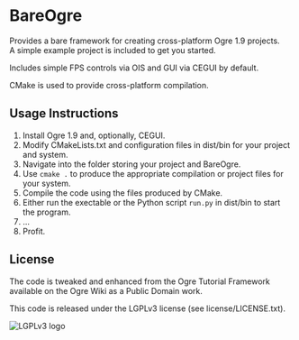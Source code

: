 BareOgre
==========

Provides a bare framework for creating cross-platform Ogre 1.9 projects.  
A simple example project is included to get you started.

Includes simple FPS controls via OIS and GUI via CEGUI by default.  

CMake is used to provide cross-platform compilation.  

Usage Instructions
-------------------
1. Install Ogre 1.9 and, optionally, CEGUI.
2. Modify CMakeLists.txt and configuration files in dist/bin for your
project and system.
3. Navigate into the folder storing your project and BareOgre.
4. Use `cmake .` to produce the appropriate compilation or project files for
your system.
5. Compile the code using the files produced by CMake.
6. Either run the exectable or the Python script `run.py` in dist/bin
to start the program.
7. ...
8. Profit.

License
------------------
The code is tweaked and enhanced from the Ogre Tutorial Framework available
on the Ogre Wiki as a Public Domain work.

This code is released under the LGPLv3 license (see license/LICENSE.txt).

![LGPLv3 logo](https://raw.github.com/holocronweaver/BareOgre/master/license/LGPLv3.png)

